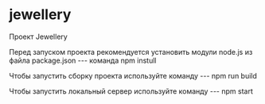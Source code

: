 # jewellery
Проект Jewellery

Перед запуском проекта рекомендуется установить модули node.js из файла package.json --- команда npm instull

Чтобы запустить сборку проекта используйте команду --- npm run build

Чтобы запустить локальный сервер используйте команду --- npm start